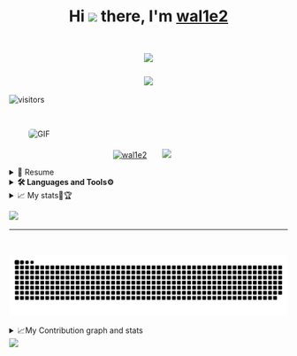 <h1 align="center" >Hi <img src="https://user-images.githubusercontent.com/39513876/112366216-8cfe7400-8cfe-11eb-8116-7d3dbae20e97.gif" width="45" /> there, I'm <a href="https://wal1e2.github.io"> wal1e2</a> </h1>

<h1 align="center">
    <img src="https://readme-typing-svg.herokuapp.com/?font=Righteous&size=35&center=true&vCenter=true&width=500&height=70&duration=4000&lines=Grace%F0%9F%92%8C+and+peace%F0%9F%95%8A%EF%B8%8F+to+you;From+God+our+father;And+our+lord+jesus+christ;+Have+faith+in+GOD;+Have+faith+In+jesus;+whom+he+has+sent;may+the+lord+of+peace+himself;give+you+peace+at+all+times;and+in+all+ways;the+lord+be+with+you+all" />
</h1>

<div align="center">
<a href="mailto:olasehindeolawale2712@gmail.com"><img src="https://img.shields.io/badge/-Mail Me-D14836?style=flat&logo=Gmail&logoColor=white"/></a>
</div>

![visitors](https://visitor-badge.laobi.icu/badge?page_id=wal1e2.wal1e2)

<br />

<p style="display: flex; justify-contect: space-between;">
<img style="border-radius: 5px; margin: 0 0 5px 35px;" alt="GIF" width="100%" src="santa.gif" />
</p>



<p align="center">
  <a href="https://twitter.com/SantaDavie"><img width="32px" alt="wal1e2" title="wal1e2" src="https://i.imgur.com/AixJgnm.png"/></a>
  &#8287;&#8287;&#8287;&#8287;&#8287;
  <a href="https://discordapp.com/users/1245172687115128943" alt="Discord" title="Dev Pro Tips Discord Server"><img width="32px" src="https://i.imgur.com/OViZO8J.png"/></a>
  &#8287;&#8287;&#8287;&#8287;&#8287;
</p>

<details>
  <summary>📃 Resume</summary>


## Education

<img align="right" src="https://img.shields.io/badge/(My)SQL-4479A1?logo=mysql&logoColor=white" />
<img align="right" src="https://img.shields.io/badge/BASH-4EAA25?logo=gnu-bash&logoColor=white" />
<img align="right" src="https://img.shields.io/badge/PHP-777BB4?logo=php&logoColor=white" />
<img align="right" src="https://img.shields.io/badge/Go-00ADD8?logo=go&logoColor=white" />
<img align="right" src="https://img.shields.io/badge/Python-3776AB?logo=python&logoColor=white" />
<img align="right" src="https://img.shields.io/badge/C Sharp-239120?logo=c-sharp&logoColor=white" />
<img align="right" src="https://img.shields.io/badge/C++-00599C?logo=c%2B%2B&logoColor=white" />
<img align="right" src="https://img.shields.io/badge/C-A8B9CC?logo=c&logoColor=white" />

- 📖 **Web Development**\
📆 2023 - moment\
📍 **federal university of technology akure** - ondo, Nigeria

## Experience

<img align="right" src="https://img.shields.io/badge/React_Native-20232A?logo=react&logoColor=61DAFB" />
<img align="right" src="https://img.shields.io/badge/TypeScript-007ACC?logo=typescript&logoColor=white" />


- 👨‍💻 **Cross Mobile Developer**\
📆 2023 - moment\
📍 **Lagos** - nigeria, Africa

<img align="right" src="https://img.shields.io/badge/C Sharp-239120?logo=c-sharp&logoColor=white" />
<img align="right" src="https://img.shields.io/badge/Xamarin%20Forms-3498DB?logo=xamarin&logoColor=white" />

- 👨‍💻 **Systems Analyst and Front End Developer**\
📆 2024 - moment\
📍 **Web Works** - lagos, Nigeria

<img align="right" src="https://img.shields.io/badge/Windows-0078D6?logo=windows&logoColor=white" />
<img align="right" src="https://img.shields.io/badge/Microsoft%20Excel-217346?logo=microsoft-excel&logoColor=white" />
<img align="right" src="https://img.shields.io/badge/Microsoft%20Office-D83B01?logo=microsoft-office&logoColor=white" />
<img align="right" src="https://img.shields.io/badge/SAP-0FAAFF?logo=sap&logoColor=white" />


- 👨‍💻 **Office Assistant**\
📆 2021 - 2023\
📍 **funsnacks** - Mushin, lagos

<!--## Skills

<img align="right" src="https://img.shields.io/badge/(My)SQL-4479A1?logo=mysql&logoColor=white" />
<img align="right" src="https://img.shields.io/badge/BASH-4EAA25?logo=gnu-bash&logoColor=white" />
<img align="right" src="https://img.shields.io/badge/PHP-777BB4?logo=php&logoColor=white" />
<img align="right" src="https://img.shields.io/badge/Go-00ADD8?logo=go&logoColor=white" />
<img align="right" src="https://img.shields.io/badge/Python-3776AB?logo=python&logoColor=white" />
<img align="right" src="https://img.shields.io/badge/C Sharp-239120?logo=c-sharp&logoColor=white" />
<img align="right" src="https://img.shields.io/badge/C++-00599C?logo=c%2B%2B&logoColor=white" />
<img align="right" src="https://img.shields.io/badge/C-A8B9CC?logo=c&logoColor=white" />

**Programming**

<img align="right" src="https://img.shields.io/badge/Arch-1793D1?logo=arch-linux&logoColor=white" />
<img align="right" src="https://img.shields.io/badge/Fedora-294172?logo=fedora&logoColor=white" />
<img align="right" src="https://img.shields.io/badge/Debian-A81D33?logo=debian&logoColor=white" />
<img align="right" src="https://img.shields.io/badge/Ubuntu-E95420?logo=ubuntu&logoColor=white" />
<img align="right" src="https://img.shields.io/badge/Windows-0078D6?logo=windows&logoColor=white" />

**Operating Systems**

<img align="right" src="https://img.shields.io/badge/English-B2-blue?logo=data:image/svg%2bxml;base64,PHN2ZyB4bWxucz0iaHR0cDovL3d3dy53My5vcmcvMjAwMC9zdmciIGlkPSJmbGFnLWljb24tY3NzLWdiLWVuZyIgdmlld0JveD0iMCAwIDY0MCA0ODAiPgogIDxwYXRoIGZpbGw9IiNmZmYiIGQ9Ik0wIDBoNjQwdjQ4MEgweiIvPgogIDxwYXRoIGZpbGw9IiNjZTExMjQiIGQ9Ik0yODEuNiAwaDc2Ljh2NDgwaC03Ni44eiIvPgogIDxwYXRoIGZpbGw9IiNjZTExMjQiIGQ9Ik0wIDIwMS42aDY0MHY3Ni44SDB6Ii8+Cjwvc3ZnPgo=" />
<img align="right" src="https://img.shields.io/badge/Italian-mother tongue-green?logo=data:image/svg%2bxml;base64,PHN2ZyB4bWxucz0iaHR0cDovL3d3dy53My5vcmcvMjAwMC9zdmciIGlkPSJmbGFnLWljb24tY3NzLWl0IiB2aWV3Qm94PSIwIDAgNjQwIDQ4MCI+DQogIDxnIGZpbGwtcnVsZT0iZXZlbm9kZCIgc3Ryb2tlLXdpZHRoPSIxcHQiPg0KICAgIDxwYXRoIGZpbGw9IiNmZmYiIGQ9Ik0wIDBoNjQwdjQ4MEgweiIvPg0KICAgIDxwYXRoIGZpbGw9IiMwMDkyNDYiIGQ9Ik0wIDBoMjEzLjN2NDgwSDB6Ii8+DQogICAgPHBhdGggZmlsbD0iI2NlMmIzNyIgZD0iTTQyNi43IDBINjQwdjQ4MEg0MjYuN3oiLz4NCiAgPC9nPg0KPC9zdmc+" />

-->

</details>



<details>
    <summary><b>🛠️ Languages and Tools⚙️</b></summary>
    <br />
    <p align="left">
        <h2 align="center">⚙️ Languages-Frameworks-Tools ⚒️</h2>
<br/>
<div align="center">
    <img src="https://skillicons.dev/icons?i=react,bootstrap,mui,html,css,vscode,github,figma,tailwind,git,r" />
    <img src="https://skillicons.dev/icons?i=nodejs,python,javascript,typescript,express,firebase,mongodb,c,java,nextjs,mysql,flask" /><br>
</div>
    </p>
</details>


<details>
  <summary>📈 My stats🥉🏆 </summary>

<br />
    <p align="center">
  <a href="https://awesome-github-stats.azurewebsites.net/index.html?user=wal1e2&theme=bear&showIcons=true">
    <img  alt="wal1e2's GitHub Stats" src="https://awesome-github-stats.azurewebsites.net/user-stats/wal1e2?theme=bear" />
  </a>

</p>
    <br /> 
    <br />
    <p align="center">
    <img src="https://github-profile-trophy.vercel.app/?username=wal1e2" alt="wal1e2"></center>
    </p>

<br />
    <br />
    <p align="center">
    <a href="http://www.github.com/wal1e2"><img src="https://github-readme-streak-stats.herokuapp.com/?user=wal1e2&stroke=ffffff&background=1c1917&ring=10b981&fire=10b981&currStreakNum=ffffff&currStreakLabel=10b981&sideNums=ffffff&sideLabels=ffffff&dates=ffffff&hide_border=true" alt="More of wal1e2's GitHub stats" /></a>
        </p>
        
<br />
        <br />
         <p align="center">
    <img width=325 align="center" src="https://github-readme-stats-salesp07.vercel.app/api/top-langs/?username=salesp07&hide=HTML&langs_count=8&layout=compact&theme=react&border_radius=10&size_weight=0.5&count_weight=0.5&exclude_repo=github-readme-stats" alt="top langs" />
     </p>


</p>
    <br /> 
    <br />
    <p align="center">
    <img src="https://github-readme-stats.vercel.app/api/pin/?username=wal1e2&repo=whatsapp-bot-md&theme=radical" alt="wal1e2"></center>
    </p>

</details>    

![](https://activity-graph.herokuapp.com/graph?username=wal1e2&theme=redical)


<hr>
<br />
<p align="center">
  <img src="https://github.com/tarikmanoar/tarikmanoar/raw/output/github-snake-dark.svg" alt="snake"></center>
</p>



<details>
  <summary>📈My Contribution graph and stats</summary>

[![wal1e2's github activity graph](https://github-readme-activity-graph.vercel.app/graph?username=wal1e2&bg_color=000000&color=9e4c98&line=9e4c98&point=403d3d&area=true&hide_border=true)](https://github.com/wal1e2/github-readme-activity-graph)


</p>
    <br /> 
    <br />
    <p align="center">
    <img src="https://github-contributor-stats.vercel.app/api?username=wal1e2&limit=5&theme=flat&combine_all_yearly_contributions=true" alt="wal1e2"></center>
    </p>


<div align="center">
  <img src="http://github-profile-summary-cards.vercel.app/api/cards/profile-details?username=wal1e2&theme=bear" width=750  alt="wal1e2 stats graph"/>

</div>

</details>

<img src="https://imgur.com/rilHVxA.png"/> 

